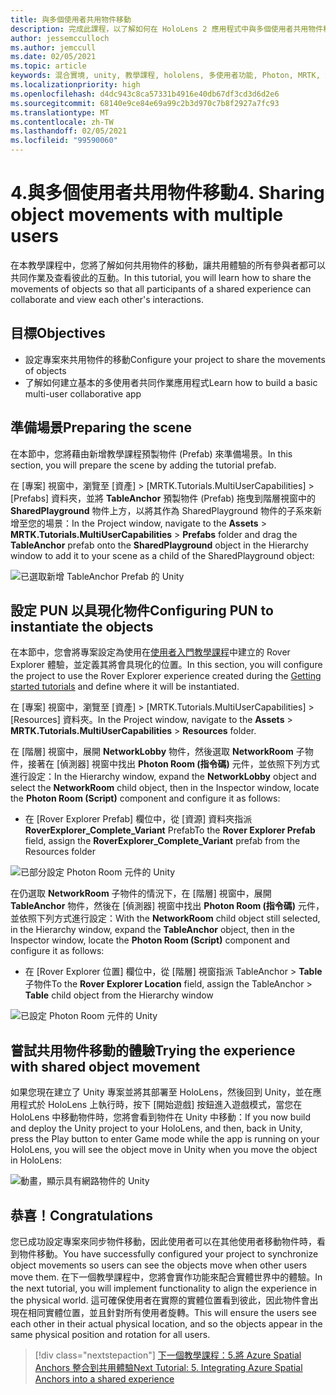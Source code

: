 ```yaml
---
title: 與多個使用者共用物件移動
description: 完成此課程，以了解如何在 HoloLens 2 應用程式中與多個使用者共用物件移動。
author: jessemcculloch
ms.author: jemccull
ms.date: 02/05/2021
ms.topic: article
keywords: 混合實境, unity, 教學課程, hololens, 多使用者功能, Photon, MRTK, 混合實境工具組, UWP, Azure 空間錨點
ms.localizationpriority: high
ms.openlocfilehash: d4dc943c8ca57331b4916e40db67df3cd3d6d2e6
ms.sourcegitcommit: 68140e9ce84e69a99c2b3d970c7b8f2927a7fc93
ms.translationtype: MT
ms.contentlocale: zh-TW
ms.lasthandoff: 02/05/2021
ms.locfileid: "99590060"
---
```

# <a name="4-sharing-object-movements-with-multiple-users"></a><span data-ttu-id="0fe01-104">4.與多個使用者共用物件移動</span><span class="sxs-lookup"><span data-stu-id="0fe01-104">4. Sharing object movements with multiple users</span></span>

<span data-ttu-id="0fe01-105">在本教學課程中，您將了解如何共用物件的移動，讓共用體驗的所有參與者都可以共同作業及查看彼此的互動。</span><span class="sxs-lookup"><span data-stu-id="0fe01-105">In this tutorial, you will learn how to share the movements of objects so that all participants of a shared experience can collaborate and view each other's interactions.</span></span>

## <a name="objectives"></a><span data-ttu-id="0fe01-106">目標</span><span class="sxs-lookup"><span data-stu-id="0fe01-106">Objectives</span></span>

* <span data-ttu-id="0fe01-107">設定專案來共用物件的移動</span><span class="sxs-lookup"><span data-stu-id="0fe01-107">Configure your project to share the movements of objects</span></span>
* <span data-ttu-id="0fe01-108">了解如何建立基本的多使用者共同作業應用程式</span><span class="sxs-lookup"><span data-stu-id="0fe01-108">Learn how to build a basic multi-user collaborative app</span></span>

## <a name="preparing-the-scene"></a><span data-ttu-id="0fe01-109">準備場景</span><span class="sxs-lookup"><span data-stu-id="0fe01-109">Preparing the scene</span></span>

<span data-ttu-id="0fe01-110">在本節中，您將藉由新增教學課程預製物件 (Prefab) 來準備場景。</span><span class="sxs-lookup"><span data-stu-id="0fe01-110">In this section, you will prepare the scene by adding the tutorial prefab.</span></span>

<span data-ttu-id="0fe01-111">在 [專案] 視窗中，瀏覽至 [資產] > [MRTK.Tutorials.MultiUserCapabilities] > [Prefabs] 資料夾，並將 **TableAnchor** 預製物件 (Prefab) 拖曳到階層視窗中的 **SharedPlayground** 物件上方，以將其作為 SharedPlayground 物件的子系來新增至您的場景：</span><span class="sxs-lookup"><span data-stu-id="0fe01-111">In the Project window, navigate to the **Assets** > **MRTK.Tutorials.MultiUserCapabilities** > **Prefabs** folder and drag the **TableAnchor** prefab onto the **SharedPlayground** object in the Hierarchy window to add it to your scene as a child of the SharedPlayground object:</span></span>

![已選取新增 TableAnchor Prefab 的 Unity](images/mr-learning-sharing/sharing-04-section1-step1-1.png)

## <a name="configuring-pun-to-instantiate-the-objects"></a><span data-ttu-id="0fe01-113">設定 PUN 以具現化物件</span><span class="sxs-lookup"><span data-stu-id="0fe01-113">Configuring PUN to instantiate the objects</span></span>

<span data-ttu-id="0fe01-114">在本節中，您會將專案設定為使用在[使用者入門教學課程](mr-learning-base-01.md)中建立的 Rover Explorer 體驗，並定義其將會具現化的位置。</span><span class="sxs-lookup"><span data-stu-id="0fe01-114">In this section, you will configure the project to use the Rover Explorer experience created during the [Getting started tutorials](mr-learning-base-01.md) and define where it will be instantiated.</span></span>

<span data-ttu-id="0fe01-115">在 [專案] 視窗中，瀏覽至 [資產] > [MRTK.Tutorials.MultiUserCapabilities] > [Resources] 資料夾。</span><span class="sxs-lookup"><span data-stu-id="0fe01-115">In the Project window, navigate to the **Assets** > **MRTK.Tutorials.MultiUserCapabilities** > **Resources** folder.</span></span>

<span data-ttu-id="0fe01-116">在 [階層] 視窗中，展開 **NetworkLobby** 物件，然後選取 **NetworkRoom** 子物件，接著在 [偵測器] 視窗中找出 **Photon Room (指令碼)** 元件，並依照下列方式進行設定：</span><span class="sxs-lookup"><span data-stu-id="0fe01-116">In the Hierarchy window, expand the **NetworkLobby** object and select the **NetworkRoom** child object, then in the Inspector window, locate the **Photon Room (Script)** component and configure it as follows:</span></span>

* <span data-ttu-id="0fe01-117">在 [Rover Explorer Prefab] 欄位中，從 [資源] 資料夾指派 **RoverExplorer_Complete_Variant** Prefab</span><span class="sxs-lookup"><span data-stu-id="0fe01-117">To the **Rover Explorer Prefab** field, assign the **RoverExplorer_Complete_Variant** prefab from the Resources folder</span></span>

![已部分設定 Photon Room 元件的 Unity](images/mr-learning-sharing/sharing-04-section2-step1-1.png)

<span data-ttu-id="0fe01-119">在仍選取 **NetworkRoom** 子物件的情況下，在 [階層] 視窗中，展開 **TableAnchor** 物件，然後在 [偵測器] 視窗中找出 **Photon Room (指令碼)** 元件，並依照下列方式進行設定：</span><span class="sxs-lookup"><span data-stu-id="0fe01-119">With the **NetworkRoom** child object still selected, in the Hierarchy window, expand the **TableAnchor** object, then in the Inspector window, locate the **Photon Room (Script)** component and configure it as follows:</span></span>

* <span data-ttu-id="0fe01-120">在 [Rover Explorer 位置] 欄位中，從 [階層] 視窗指派 TableAnchor > **Table** 子物件</span><span class="sxs-lookup"><span data-stu-id="0fe01-120">To the **Rover Explorer Location** field, assign the TableAnchor > **Table** child object from the Hierarchy window</span></span>

![已設定 Photon Room 元件的 Unity](images/mr-learning-sharing/sharing-04-section2-step1-2.png)

## <a name="trying-the-experience-with-shared-object-movement"></a><span data-ttu-id="0fe01-122">嘗試共用物件移動的體驗</span><span class="sxs-lookup"><span data-stu-id="0fe01-122">Trying the experience with shared object movement</span></span>

<span data-ttu-id="0fe01-123">如果您現在建立了 Unity 專案並將其部署至 HoloLens，然後回到 Unity，並在應用程式於 HoloLens 上執行時，按下 [開始遊戲] 按鈕進入遊戲模式，當您在 HoloLens 中移動物件時，您將會看到物件在 Unity 中移動：</span><span class="sxs-lookup"><span data-stu-id="0fe01-123">If you now build and deploy the Unity project to your HoloLens, and then, back in Unity, press the Play button to enter Game mode while the app is running on your HoloLens, you will see the object move in Unity when you move the object in HoloLens:</span></span>

![動畫，顯示具有網路物件的 Unity](images/mr-learning-sharing/sharing-04-section3-step1-1.gif)

## <a name="congratulations"></a><span data-ttu-id="0fe01-125">恭喜！</span><span class="sxs-lookup"><span data-stu-id="0fe01-125">Congratulations</span></span>

<span data-ttu-id="0fe01-126">您已成功設定專案來同步物件移動，因此使用者可以在其他使用者移動物件時，看到物件移動。</span><span class="sxs-lookup"><span data-stu-id="0fe01-126">You have successfully configured your project to synchronize object movements so users can see the objects move when other users move them.</span></span> <span data-ttu-id="0fe01-127">在下一個教學課程中，您將會實作功能來配合實體世界中的體驗。</span><span class="sxs-lookup"><span data-stu-id="0fe01-127">In the next tutorial, you will implement functionality to align the experience in the physical world.</span></span> <span data-ttu-id="0fe01-128">這可確保使用者在實際的實體位置看到彼此，因此物件會出現在相同實體位置，並且針對所有使用者旋轉。</span><span class="sxs-lookup"><span data-stu-id="0fe01-128">This will ensure the users see each other in their actual physical location, and so the objects appear in the same physical position and rotation for all users.</span></span>

> [!div class="nextstepaction"]
> [<span data-ttu-id="0fe01-129">下一個教學課程：5.將 Azure Spatial Anchors 整合到共用體驗</span><span class="sxs-lookup"><span data-stu-id="0fe01-129">Next Tutorial: 5. Integrating Azure Spatial Anchors into a shared experience</span></span>](mr-learning-sharing-05.md)
